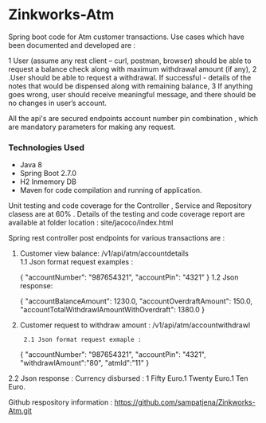 # Zinkworks-Atm
Spring boot code for Atm customer transactions.
Use cases which have been documented and developed are :

1 User (assume any rest client – curl, postman, browser) should be able to request a balance
  check along with maximum withdrawal amount (if any),
2 .User should be able to request a withdrawal. If successful - details of the notes that would
  be dispensed along with remaining balance,
3 If anything goes wrong, user should receive meaningful message, and there should be no
  changes in user’s account.
  
 All the api's are secured endpoints account number pin combination , which are mandatory parameters for making any request.

### Technologies Used
- Java 8
- Spring Boot 2.7.0
- H2 Inmemory DB
- Maven for code compilation and running of application.

Unit testing and code coverage for the Controller , Service and Repository clasess are at 60% .
Details of the testing and code coverage report are available at folder location : 
     site/jacoco/index.html

Spring rest controller post endpoints for various transactions are :
1. Customer view balance: /v1/api/atm/accountdetails                     
  1.1 Json format request  examples :                             
    
	{
    "accountNumber": "987654321",
    "accountPin": "4321"
     }
  1.2 Json response:
     
	 {
    "accountBalanceAmount": 1230.0,
    "accountOverdraftAmount": 150.0,
    "accountTotalWithdrawlAmountWithOverdraft": 1380.0
   } 
   
2. Customer request to withdraw amount : /v1/api/atm/accountwithdrawl

		2.1 Json format request exmaple :
	{
    "accountNumber": "987654321",
    "accountPin": "4321",
    "withdrawlAmount":"80",
    "atmId":"11"
    }
  
  2.2 Json response :
     Currency disbursed : 1 Fifty Euro.1 Twenty Euro.1 Ten Euro.

Github respository information : https://github.com/sampatjena/Zinkworks-Atm.git



